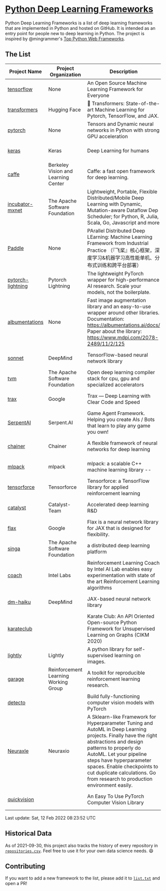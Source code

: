 # [Python Deep Learning Frameworks](https://www.github.com/shimst3r/python-deep-learning-frameworks)

Python Deep Learning Frameworks is a list of deep learning frameworks that are implemented in Python and hosted on GitHub. It is intended as an entry point for people new to deep learning in Python. The project is inspired by @mingrammer's [Top Python Web Frameworks](https://github.com/mingrammer/python-web-framework-stars).

## The List

| Project Name | Project Organization | Description | Stars | Forks | Open Issues | Last Commit |
| ------------ | -------------------- | ----------- | ----: | ----: | ----------: | ----------- |
| [tensorflow](https://tensorflow.org) | None | An Open Source Machine Learning Framework for Everyone | 162832 | 86333 | 2521 | 0 day(s) ago |
| [transformers](https://huggingface.co/transformers) | Hugging Face | 🤗 Transformers: State-of-the-art Machine Learning for Pytorch, TensorFlow, and JAX. | 58023 | 13703 | 443 | 0 day(s) ago |
| [pytorch](https://pytorch.org) | None | Tensors and Dynamic neural networks in Python with strong GPU acceleration | 53945 | 14912 | 11244 | 0 day(s) ago |
| [keras](http://keras.io/) | Keras | Deep Learning for humans | 53940 | 18990 | 263 | 0 day(s) ago |
| [caffe](http://caffe.berkeleyvision.org/) | Berkeley Vision and Learning Center | Caffe: a fast open framework for deep learning. | 32240 | 18940 | 1178 | 0 day(s) ago |
| [incubator-mxnet](https://mxnet.apache.org) | The Apache Software Foundation | Lightweight, Portable, Flexible Distributed/Mobile Deep Learning with Dynamic, Mutation-aware Dataflow Dep Scheduler; for Python, R, Julia, Scala, Go, Javascript and more | 19851 | 6893 | 1969 | 0 day(s) ago |
| [Paddle](http://www.paddlepaddle.org/) | None | PArallel Distributed Deep LEarning: Machine Learning Framework from Industrial Practice （『飞桨』核心框架，深度学习&机器学习高性能单机、分布式训练和跨平台部署） | 17580 | 4274 | 2779 | 0 day(s) ago |
| [pytorch-lightning](https://pytorchlightning.ai) | Pytorch Lightning | The lightweight PyTorch wrapper for high-performance AI research. Scale your models, not the boilerplate. | 17315 | 2158 | 513 | 0 day(s) ago |
| [albumentations](https://albumentations.ai) | None | Fast image augmentation library and an easy-to-use wrapper around other libraries. Documentation:  https://albumentations.ai/docs/ Paper about the library: https://www.mdpi.com/2078-2489/11/2/125 | 9652 | 1238 | 262 | 0 day(s) ago |
| [sonnet](https://sonnet.dev/) | DeepMind | TensorFlow-based neural network library | 9193 | 1311 | 24 | 1 day(s) ago |
| [tvm](https://tvm.apache.org/) | The Apache Software Foundation | Open deep learning compiler stack for cpu, gpu and specialized accelerators | 7694 | 2382 | 329 | 0 day(s) ago |
| [trax](https://github.com/google/trax) | Google | Trax — Deep Learning with Clear Code and Speed | 6759 | 692 | 90 | 1 day(s) ago |
| [SerpentAI](http://serpent.ai) | Serpent.AI | Game Agent Framework. Helping you create AIs / Bots that learn to play any game you own! | 6161 | 724 | 2 | 0 day(s) ago |
| [chainer](https://chainer.org) | Chainer | A flexible framework of neural networks for deep learning | 5660 | 1379 | 9 | 8 day(s) ago |
| [mlpack](https://www.mlpack.org/) | mlpack | mlpack: a scalable C++ machine learning library --  | 3912 | 1407 | 79 | 0 day(s) ago |
| [tensorforce](https://github.com/tensorforce/tensorforce) | Tensorforce | Tensorforce: a TensorFlow library for applied reinforcement learning | 3086 | 517 | 5 | 5 day(s) ago |
| [catalyst](https://catalyst-team.com) | Catalyst-Team | Accelerated deep learning R&D | 2836 | 353 | 4 | 1 day(s) ago |
| [flax](https://github.com/google/flax) | Google | Flax is a neural network library for JAX that is designed for flexibility. | 2636 | 300 | 181 | 1 day(s) ago |
| [singa](https://github.com/apache/singa) | The Apache Software Foundation | a distributed deep learning platform | 2521 | 802 | 39 | 4 day(s) ago |
| [coach](https://intellabs.github.io/coach/) | Intel Labs | Reinforcement Learning Coach by Intel AI Lab enables easy experimentation with state of the art Reinforcement Learning algorithms | 2106 | 424 | 87 | 1 day(s) ago |
| [dm-haiku](https://dm-haiku.readthedocs.io) | DeepMind | JAX-based neural network library | 1717 | 131 | 34 | 1 day(s) ago |
| [karateclub](https://karateclub.readthedocs.io) |  | Karate Club: An API Oriented Open-source Python Framework for Unsupervised Learning on Graphs (CIKM 2020) | 1511 | 184 | 1 | 1 day(s) ago |
| [lightly](https://github.com/lightly-ai/lightly) | Lightly | A python library for self-supervised learning on images. | 1464 | 99 | 69 | 0 day(s) ago |
| [garage](https://github.com/rlworkgroup/garage) | Reinforcement Learning Working Group | A toolkit for reproducible reinforcement learning research. | 1395 | 247 | 222 | 2 day(s) ago |
| [detecto](https://detecto.readthedocs.io/) |  | Build fully-functioning computer vision models with PyTorch | 534 | 89 | 25 | 2 day(s) ago |
| [Neuraxle](https://www.neuraxle.org/) | Neuraxio | A Sklearn-like Framework for Hyperparameter Tuning and AutoML in Deep Learning projects. Finally have the right abstractions and design patterns to properly do AutoML. Let your pipeline steps have hyperparameter spaces. Enable checkpoints to cut duplicate calculations. Go from research to production environment easily. | 496 | 53 | 112 | 4 day(s) ago |
| [quickvision](https://github.com/oke-aditya/quickvision) |  | An Easy To Use PyTorch Computer Vision Library | 47 | 4 | 19 | 9 day(s) ago |

Last update: Sat, 12 Feb 2022 08:23:52 UTC

## Historical Data

As of 2021-09-30, this project also tracks the history of every repository in [`repositories.csv`](./repositories.csv). Feel free to use it for your own data science needs. :smile:

## Contributing

If you want to add a new framework to the list, please add it to [`list.txt`](./python-deep-learning-frameworks/list.txt) and open a PR!